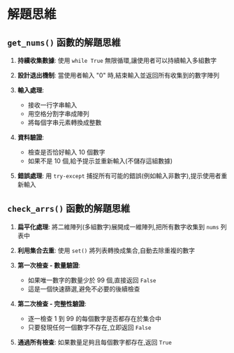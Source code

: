 # 解題思維

## `get_nums()` 函數的解題思維

1. **持續收集數據**: 使用 `while True` 無限循環,讓使用者可以持續輸入多組數字

2. **設計退出機制**: 當使用者輸入 "0" 時,結束輸入並返回所有收集到的數字陣列

3. **輸入處理**:
   - 接收一行字串輸入
   - 用空格分割字串成陣列
   - 將每個字串元素轉換成整數

4. **資料驗證**:
   - 檢查是否恰好輸入 10 個數字
   - 如果不是 10 個,給予提示並重新輸入(不儲存這組數據)

5. **錯誤處理**: 用 `try-except` 捕捉所有可能的錯誤(例如輸入非數字),提示使用者重新輸入

## `check_arrs()` 函數的解題思維

1. **扁平化處理**: 將二維陣列(多組數字)展開成一維陣列,把所有數字收集到 `nums` 列表中

2. **利用集合去重**: 使用 `set()` 將列表轉換成集合,自動去除重複的數字

3. **第一次檢查 - 數量驗證**:
   - 如果唯一數字的數量少於 99 個,直接返回 `False`
   - 這是一個快速篩選,避免不必要的後續檢查

4. **第二次檢查 - 完整性驗證**:
   - 逐一檢查 1 到 99 的每個數字是否都存在於集合中
   - 只要發現任何一個數字不存在,立即返回 `False`

5. **通過所有檢查**: 如果數量足夠且每個數字都存在,返回 `True`


